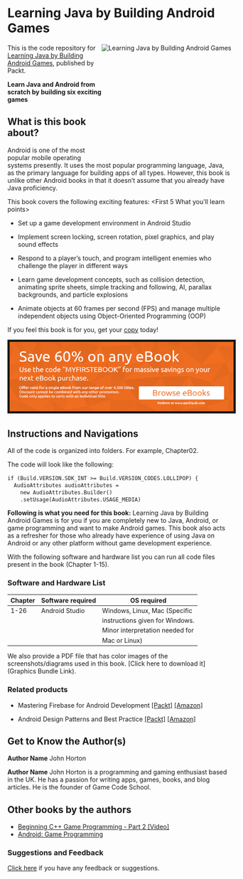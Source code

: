 # Learning Java by Building Android Games

<a href="https://www.packtpub.com/game-development/learning-java-9-building-android-games-second-edition"><img src="https://www.packtpub.com/sites/default/files/B09770_MockupCover.png" alt="Learning Java by Building Android Games" height="256px" align="right"></a>

This is the code repository for [Learning Java by Building Android Games](https://www.packtpub.com/game-development/learning-java-9-building-android-games-second-edition), published by Packt.

**Learn Java and Android from scratch by building six exciting games**

## What is this book about?
Android is one of the most popular mobile operating systems presently. It uses the most popular programming language, Java, as the primary language for building apps of all types. However, this book is unlike other Android books in that it doesn’t assume that you already have Java proficiency.

This book covers the following exciting features: <First 5 What you'll learn points>
* Set up a game development environment in Android Studio

* Implement screen locking, screen rotation, pixel graphics, and play sound effects

* Respond to a player’s touch, and program intelligent enemies who challenge the player in different ways

* Learn game development concepts, such as collision detection, animating sprite sheets, simple tracking and following, AI, parallax       backgrounds, and particle explosions

* Animate objects at 60 frames per second (FPS) and manage multiple independent objects using Object-Oriented Programming (OOP)

If you feel this book is for you, get your [copy](https://www.amazon.com/dp/1788839153) today!

<a href="https://www.packtpub.com/?utm_source=github&utm_medium=banner&utm_campaign=GitHubBanner"><img src="https://raw.githubusercontent.com/PacktPublishing/GitHub/master/GitHub.png" 
alt="https://www.packtpub.com/" border="5" /></a>


## Instructions and Navigations
All of the code is organized into folders. For example, Chapter02.

The code will look like the following:
```
if (Build.VERSION.SDK_INT >= Build.VERSION_CODES.LOLLIPOP) {
  AudioAttributes audioAttributes =
    new AudioAttributes.Builder()
    .setUsage(AudioAttributes.USAGE_MEDIA)
```

**Following is what you need for this book:**
Learning Java by Building Android Games is for you if you are completely new to Java, Android, or game programming and want to make Android games. This book also acts as a refresher for those who already have experience of using Java on Android or any other platform without game development experience.

With the following software and hardware list you can run all code files present in the book (Chapter 1-15).

### Software and Hardware List

| Chapter  | Software required                   | OS required                        |
| -------- | ------------------------------------| -----------------------------------|
| 1-26     | Android Studio                      | Windows, Linux, Mac (Specific      |
|          |                                     |  instructions given for Windows.   |
|          |                                     |  Minor interpretation needed for   |
|          |                                     |  Mac or Linux)                     |

We also provide a PDF file that has color images of the screenshots/diagrams used in this book. [Click here to download it](Graphics Bundle Link).

### Related products <Other books you may enjoy>
* Mastering Firebase for Android Development [[Packt]](https://www.packtpub.com/web-development/mastering-firebase) [[Amazon]](https://www.amazon.com/dp/1788624718)

* Android Design Patterns and Best Practice [[Packt]](https://www.packtpub.com/web-development/android-design-patterns-and-best-practice) [[Amazon]](https://www.amazon.com/dp/1786467216)

## Get to Know the Author(s)
**Author Name**
John Horton

**Author Name**
John Horton is a programming and gaming enthusiast based in the UK. He has a passion for writing apps, games, books, and blog articles. He is the founder of Game Code School.


## Other books by the authors
* [Beginning C++ Game Programming - Part 2 [Video]](https://www.packtpub.com/game-development/beginning-c-game-programming-part-2-video)
* [Android: Game Programming](https://www.packtpub.com/game-development/android-game-programming)

### Suggestions and Feedback
[Click here](https://docs.google.com/forms/d/e/1FAIpQLSdy7dATC6QmEL81FIUuymZ0Wy9vH1jHkvpY57OiMeKGqib_Ow/viewform) if you have any feedback or suggestions.
